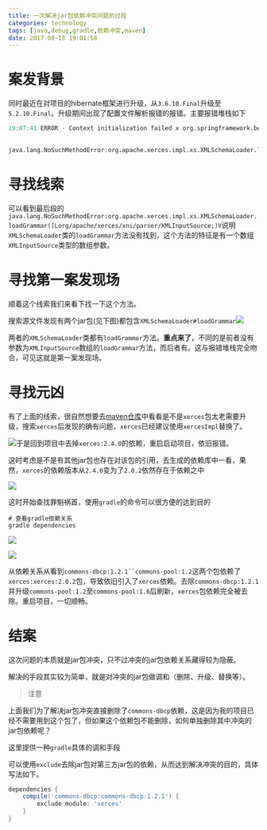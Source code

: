 ```yaml
---
title: 一次解决jar包依赖冲突问题的过程
categories: technology
tags: [java,debug,gradle,依赖冲突,maven]
date: 2017-08-18 19:01:58
---
```


# 案发背景

同时最近在对项目的hibernate框架进行升级，从`3.6.10.Final`升级至`5.2.10.Final`。升级期间出现了配置文件解析报错的报错。主要报错堆栈如下

```verilog
19:07:41 ERROR - Context initialization failed x org.springframework.beans.factory.BeanCreationException: Error creating bean with name 'serviceManager' defined in class path resource [spring/applicationContext.xml]: Cannot resolve reference to bean 'xService' while setting bean property 'xSerivce'; nested exception is org.springframework.beans.factory.BeanCreationException: Error creating bean with name 'xService' defined in class path resource [spring/dao.xml]: Cannot resolve reference to bean 'transactionManager' while setting bean property 'transactionManager'; nested exception is org.springframework.beans.factory.BeanCreationException: Error creating bean with name 'transactionManager' defined in class path resource [spring/dataSource-common.xml]: Cannot resolve reference to bean 'sessionFactory' while setting bean property 'sessionFactory'; nested exception is org.springframework.beans.factory.BeanCreationException: Error creating bean with name 'sessionFactory' defined in class path resource [spring/dataSource-common.xml]: Invocation of init method failed; nested exception is
 

java.lang.NoSuchMethodError:org.apache.xerces.impl.xs.XMLSchemaLoader.loadGrammar([Lorg/apache/xerces/xni/parser/XMLInputSource;)V
```

# 寻找线索

可以看到最后段的`java.lang.NoSuchMethodError:org.apache.xerces.impl.xs.XMLSchemaLoader.loadGrammar([Lorg/apache/xerces/xni/parser/XMLInputSource;)V`说明`XMLSchemaLoader`类的`loadGrammar`方法没有找到，这个方法的特征是有一个数组`XMLInputSource`类型的数组参数。

# 寻找第一案发现场

顺着这个线索我们来看下找一下这个方法。

搜索源文件发现有两个jar包(见下图)都包含`XMLSchemaLoader#loadGrammar`![](http://img.willowspace.cn/willowspace_2016/1503061978595.png)

两者的`XMLSchemaLoader`类都有`loadGrammar`方法。__重点来了__，不同的是前者没有参数为`XMLInputSource`数组的`loadGrammar`方法，而后者有。这与报错堆栈完全吻合，可见这就是第一案发现场。

# 寻找元凶

有了上面的线索，很自然想要去[maven仓库](http://mvnrepository.com/)中看看是不是`xerces`包太老需要升级，搜索`xerces`后发现的确有问题，`xerces`已经建议使用`xercesImpl`替换了。

![](http://img.willowspace.cn/willowspace_2016/1503062212136.png)于是回到项目中去掉`xerces:2.4.0`的依赖，重启启动项目，依旧报错。

这时考虑是不是有其他jar包也存在对该包的引用，去生成的依赖库中一看，果然，`xerces`的依赖版本从`2.4.0`变为了`2.0.2`依然存在于依赖之中

![](http://img.willowspace.cn/willowspace_2016/1503062472355.png)

这时开始查找罪魁祸首，使用`gradle`的命令可以很方便的达到目的

```shell
# 查看gradle依赖关系
gradle dependencies
```

![](http://img.willowspace.cn/willowspace_2016/1503062716227.png)

![](http://img.willowspace.cn/willowspace_2016/1503063619467.png)

从依赖关系从看到`commons-dbcp:1.2.1``commons-pool:1.2`这两个包依赖了`xerces:xerces:2.0.2`包，导致依旧引入了`xerces`依赖。去除`commons-dbcp:1.2.1`并升级`commons-pool:1.2`至`commons-pool:1.6`后刷新，`xerces`包依赖完全被去除。重启项目，一切顺畅。

# 结案

这次问题的本质就是jar包冲突，只不过冲突的jar包依赖关系藏得较为隐蔽。

解决的手段其实较为简单，就是对冲突的jar包做调和（删除、升级、替换等）。

> 注意

上面我们为了解决jar包冲突直接删除了`commons-dbcp`依赖，这是因为我的项目已经不需要用到这个包了，但如果这个依赖包不能删除，如何单独删除其中冲突的jar包依赖呢？

这里提供一种`gradle`具体的调和手段

可以使用`exclude`去除jar包对第三方jar包的依赖，从而达到解决冲突的目的，具体写法如下。

```groovy
dependencies {
	compile('commons-dbcp:commons-dbcp:1.2.1') {
    	exclude module: 'xerces'
	}
}
```